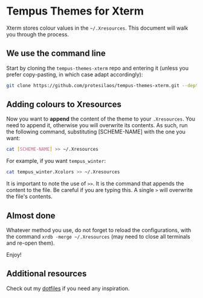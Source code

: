 # Tempus Themes for Xterm

Xterm stores colour values in the `~/.Xresources`. This document will walk you through the process.

## We use the command line

Start by cloning the `tempus-themes-xterm` repo and entering it (unless you prefer copy-pasting, in which case adapt accordingly):

```sh
git clone https://github.com/protesilaos/tempus-themes-xterm.git --depth 1 && cd tempus-themes-xterm
```

## Adding colours to Xresources

Now you want to **append** the content of the theme to your `.Xresources`. You need to append it, otherwise you will overwrite its contents. As such, run the following command, substituting [SCHEME-NAME] with the one you want:

```sh
cat [SCHEME-NAME] >> ~/.Xresources
```

For example, if you want `tempus_winter`:

```sh
cat tempus_winter.Xcolors >> ~/.Xresources
```

It is important to note the use of `>>`. It is the command that appends the content to the file. Be careful if you are typing this. A single `>` will overwrite the file's contents.

## Almost done

Whatever method you use, do not forget to reload the configurations, with the command `xrdb -merge ~/.Xresources` (may need to close all terminals and re-open them).

Enjoy!

## Additional resources

Check out my [dotfiles](https://github.com/protesilaos/dotfiles) if you need any inspiration.
